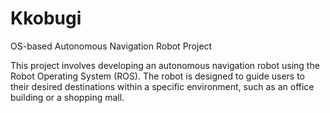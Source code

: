 # Kkobugi
OS-based Autonomous Navigation Robot Project

This project involves developing an autonomous navigation robot using the Robot Operating System (ROS). The robot is designed to guide users to their desired destinations within a specific environment, such as an office building or a shopping mall.
